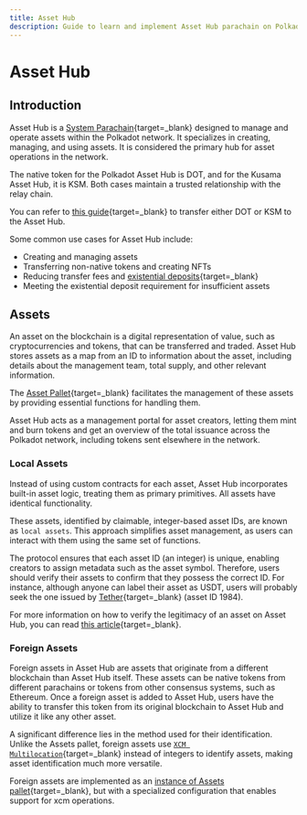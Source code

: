 ```yaml
---
title: Asset Hub
description: Guide to learn and implement Asset Hub parachain on Polkadot, a decentralized platform for the issuance, management, and trading of digital assets.
---
```


# Asset Hub

## Introduction

Asset Hub is a [System Parachain](https://wiki.polkadot.network/docs/learn-system-chains){target=_blank} designed to manage and operate assets within the Polkadot network. It specializes in creating, managing, and using assets. It is considered the primary hub for asset operations in the network. 

The native token for the Polkadot Asset Hub is DOT, and for the Kusama Asset Hub, it is KSM. Both cases maintain a trusted relationship with the relay chain.

You can refer to [this guide](https://support.polkadot.network/support/solutions/articles/65000181119){target=_blank} to transfer either DOT or KSM to the Asset Hub.

Some common use cases for Asset Hub include:

- Creating and managing assets
- Transferring non-native tokens and creating NFTs
- Reducing transfer fees and [existential deposits](https://support.polkadot.network/support/solutions/articles/65000168651){target=_blank}
- Meeting the existential deposit requirement for insufficient assets

## Assets

An asset on the blockchain is a digital representation of value, such as cryptocurrencies and tokens, that can be transferred and traded. Asset Hub stores assets as a map from an ID to information about the asset, including details about the management team, total supply, and other relevant information. 

The [Asset Pallet](https://paritytech.github.io/polkadot-sdk/master/pallet_assets/index.html){target=_blank} facilitates the management of these assets by providing essential functions for handling them.

Asset Hub acts as a management portal for asset creators, letting them mint and burn tokens and get an overview of the total issuance across the Polkadot network, including tokens sent elsewhere in the network.

### Local Assets

Instead of using custom contracts for each asset, Asset Hub incorporates built-in asset logic, treating them as primary primitives. All assets have identical functionality.

These assets, identified by claimable, integer-based asset IDs, are known as `local assets`. This approach simplifies asset management, as users can interact with them using the same set of functions.

The protocol ensures that each asset ID (an integer) is unique, enabling creators to assign metadata such as the asset symbol. Therefore, users should verify their assets to confirm that they possess the correct ID. For instance, although anyone can label their asset as USDT, users will probably seek the one issued by [Tether](https://tether.to/en/){target=_blank} (asset ID 1984).

For more information on how to verify the legitimacy of an asset on Asset Hub, you can read [this article](https://support.polkadot.network/support/solutions/articles/65000181800){target=_blank}.

### Foreign Assets

Foreign assets in Asset Hub are assets that originate from a different blockchain than Asset Hub itself. These assets can be native tokens from different parachains or tokens from other consensus systems, such as Ethereum. Once a foreign asset is added to Asset Hub, users have the ability to transfer this token from its original blockchain to Asset Hub and utilize it like any other asset.

A significant difference lies in the method used for their identification. Unlike the Assets pallet, foreign assets use [`XCM Multilocation`](https://wiki.polkadot.network/docs/learn/xcm/fundamentals/multilocation-summary){target=_blank} instead of integers to identify assets, making asset identification much more versatile.

Foreign assets are implemented as an [instance of Assets pallet](https://github.com/paritytech/polkadot-sdk/blob/035211d707d0a74a2a768fd658160721f09d5b44/cumulus/parachains/runtimes/assets/asset-hub-rococo/src/lib.rs#L408){target=_blank}, but with a specialized configuration that enables support for xcm operations.